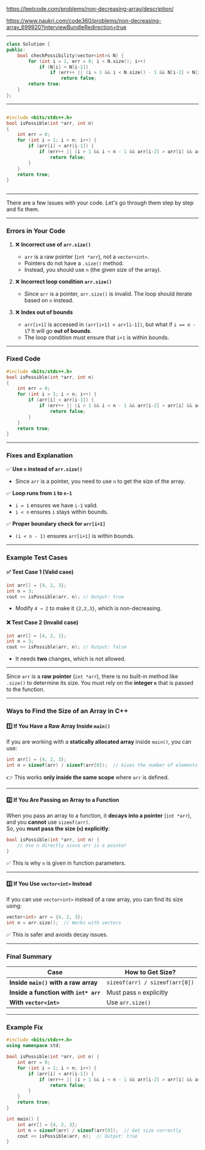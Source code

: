https://leetcode.com/problems/non-decreasing-array/description/

https://www.naukri.com/code360/problems/non-decreasing-array_699920?interviewBundleRedirection=true

---

```cpp
class Solution {
public:
    bool checkPossibility(vector<int>& N) {
        for (int i = 1, err = 0; i < N.size(); i++)
            if (N[i] < N[i-1])
                if (err++ || (i > 1 && i < N.size() - 1 && N[i-2] > N[i] && N[i+1] < N[i-1]))
                    return false;
        return true;
    }
};

```
---

```cpp

#include <bits/stdc++.h> 
bool isPossible(int *arr, int n)
{
    int err = 0;
    for (int i = 1; i < n; i++) {
        if (arr[i] < arr[i-1]) { 
            if (err++ || (i > 1 && i < n - 1 && arr[i-2] > arr[i] && arr[i+1] < arr[i-1])) 
                return false;
        }
    }
    return true;
}



```
---
There are a few issues with your code. Let's go through them step by step and fix them.

---

### **Errors in Your Code**
1. ❌ **Incorrect use of `arr.size()`**
   - `arr` is a raw pointer (`int *arr`), not a `vector<int>`. 
   - Pointers do not have a `.size()` method.
   - Instead, you should use `n` (the given size of the array).

2. ❌ **Incorrect loop condition `arr.size()`**
   - Since `arr` is a pointer, `arr.size()` is invalid. The loop should iterate based on `n` instead.

3. ❌ **Index out of bounds**
   - `arr[i+1]` is accessed in `(arr[i+1] < arr[i-1])`, but what if `i == n - 1`? It will go **out of bounds**.
   - The loop condition must ensure that `i+1` is within bounds.

---

### **Fixed Code**
```cpp
#include <bits/stdc++.h> 
bool isPossible(int *arr, int n)
{
    int err = 0;
    for (int i = 1; i < n; i++) {
        if (arr[i] < arr[i-1]) { 
            if (err++ || (i > 1 && i < n - 1 && arr[i-2] > arr[i] && arr[i+1] < arr[i-1])) 
                return false;
        }
    }
    return true;
}
```

---

### **Fixes and Explanation**
✅ **Use `n` instead of `arr.size()`**  
   - Since `arr` is a pointer, you need to use `n` to get the size of the array.

✅ **Loop runs from `1` to `n-1`**  
   - `i = 1` ensures we have `i-1` valid.
   - `i < n` ensures `i` stays within bounds.

✅ **Proper boundary check for `arr[i+1]`**  
   - `(i < n - 1)` ensures `arr[i+1]` is within bounds.

---

### **Example Test Cases**
#### ✅ Test Case 1 (Valid case)
```cpp
int arr[] = {4, 2, 3};
int n = 3;
cout << isPossible(arr, n); // Output: true
```
- Modify `4 → 2` to make it `{2,2,3}`, which is non-decreasing.

#### ❌ Test Case 2 (Invalid case)
```cpp
int arr[] = {4, 2, 1};
int n = 3;
cout << isPossible(arr, n); // Output: false
```
- It needs **two** changes, which is not allowed.

---

Since `arr` is a **raw pointer** (`int *arr`), there is no built-in method like `.size()` to determine its size. You must rely on the **integer `n`** that is passed to the function. 

---

### **Ways to Find the Size of an Array in C++**

#### **1️⃣ If You Have a Raw Array Inside `main()`**
If you are working with a **statically allocated array** inside `main()`, you can use:
```cpp
int arr[] = {4, 2, 3};
int n = sizeof(arr) / sizeof(arr[0]);  // Gives the number of elements
```
👉 This works **only inside the same scope** where `arr` is defined.

---

#### **2️⃣ If You Are Passing an Array to a Function**
When you pass an array to a function, it **decays into a pointer** (`int *arr`), and you **cannot** use `sizeof(arr)`.  
So, you **must pass the size (`n`) explicitly**:
```cpp
bool isPossible(int *arr, int n) {
    // Use n directly since arr is a pointer
}
```
✅ This is why `n` is given in function parameters.

---

#### **3️⃣ If You Use `vector<int>` Instead**
If you can use `vector<int>` instead of a raw array, you can find its size using:
```cpp
vector<int> arr = {4, 2, 3};
int n = arr.size();  // Works with vectors
```
✅ This is safer and avoids decay issues.

---

### **Final Summary**
| Case | How to Get Size? |
|------|----------------|
| **Inside `main()` with a raw array** | `sizeof(arr) / sizeof(arr[0])` |
| **Inside a function with `int* arr`** | Must pass `n` explicitly |
| **With `vector<int>`** | Use `arr.size()` |

---

### **Example Fix**
```cpp
#include <bits/stdc++.h> 
using namespace std;

bool isPossible(int *arr, int n) {
    int err = 0;
    for (int i = 1; i < n; i++) {
        if (arr[i] < arr[i-1]) {
            if (err++ || (i > 1 && i < n - 1 && arr[i-2] > arr[i] && arr[i+1] < arr[i-1])) 
                return false;
        }
    }
    return true;
}

int main() {
    int arr[] = {4, 2, 3};
    int n = sizeof(arr) / sizeof(arr[0]);  // Get size correctly
    cout << isPossible(arr, n);  // Output: true
}
```

